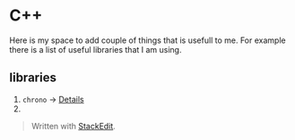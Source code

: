 # C++ 

Here is my space to add couple of things that is usefull to me. For example there is a list of useful libraries that I am using.

## libraries

 1. `chrono` -> [Details](https://en.cppreference.com/w/cpp/chrono)
 2. 

> Written with [StackEdit](https://stackedit.io/).
<!--stackedit_data:
eyJoaXN0b3J5IjpbODA0OTkzMzY2XX0=
-->